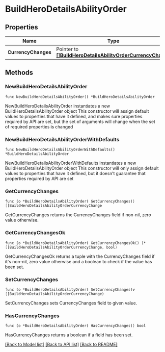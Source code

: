 # BuildHeroDetailsAbilityOrder

## Properties

Name | Type | Description | Notes
------------ | ------------- | ------------- | -------------
**CurrencyChanges** | Pointer to [**[]BuildHeroDetailsAbilityOrderCurrencyChange**](BuildHeroDetailsAbilityOrderCurrencyChange.md) |  | [optional] 

## Methods

### NewBuildHeroDetailsAbilityOrder

`func NewBuildHeroDetailsAbilityOrder() *BuildHeroDetailsAbilityOrder`

NewBuildHeroDetailsAbilityOrder instantiates a new BuildHeroDetailsAbilityOrder object
This constructor will assign default values to properties that have it defined,
and makes sure properties required by API are set, but the set of arguments
will change when the set of required properties is changed

### NewBuildHeroDetailsAbilityOrderWithDefaults

`func NewBuildHeroDetailsAbilityOrderWithDefaults() *BuildHeroDetailsAbilityOrder`

NewBuildHeroDetailsAbilityOrderWithDefaults instantiates a new BuildHeroDetailsAbilityOrder object
This constructor will only assign default values to properties that have it defined,
but it doesn't guarantee that properties required by API are set

### GetCurrencyChanges

`func (o *BuildHeroDetailsAbilityOrder) GetCurrencyChanges() []BuildHeroDetailsAbilityOrderCurrencyChange`

GetCurrencyChanges returns the CurrencyChanges field if non-nil, zero value otherwise.

### GetCurrencyChangesOk

`func (o *BuildHeroDetailsAbilityOrder) GetCurrencyChangesOk() (*[]BuildHeroDetailsAbilityOrderCurrencyChange, bool)`

GetCurrencyChangesOk returns a tuple with the CurrencyChanges field if it's non-nil, zero value otherwise
and a boolean to check if the value has been set.

### SetCurrencyChanges

`func (o *BuildHeroDetailsAbilityOrder) SetCurrencyChanges(v []BuildHeroDetailsAbilityOrderCurrencyChange)`

SetCurrencyChanges sets CurrencyChanges field to given value.

### HasCurrencyChanges

`func (o *BuildHeroDetailsAbilityOrder) HasCurrencyChanges() bool`

HasCurrencyChanges returns a boolean if a field has been set.


[[Back to Model list]](../README.md#documentation-for-models) [[Back to API list]](../README.md#documentation-for-api-endpoints) [[Back to README]](../README.md)


